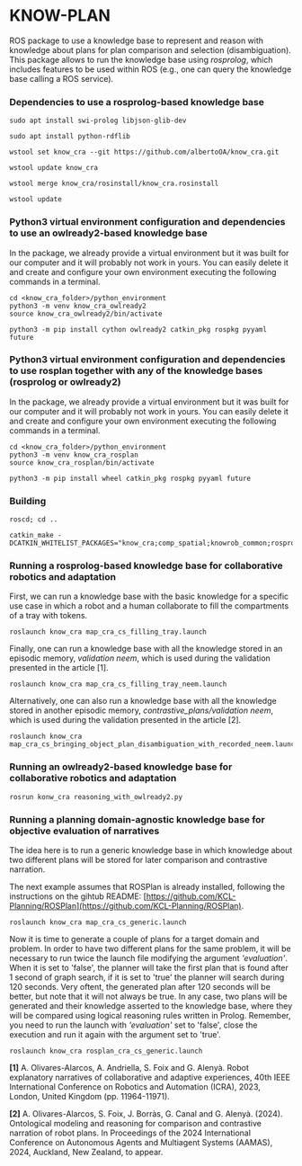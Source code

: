 # KNOW-PLAN
ROS package to use a knowledge base to represent and reason with knowledge about plans for plan comparison and selection (disambiguation). This package allows to run the knowledge base using *rosprolog*, which includes features to be used within ROS (e.g., one can query the knowledge base calling a ROS service). 


### Dependencies to use a rosprolog-based knowledge base

```
sudo apt install swi-prolog libjson-glib-dev

sudo apt install python-rdflib

wstool set know_cra --git https://github.com/albertoOA/know_cra.git

wstool update know_cra

wstool merge know_cra/rosinstall/know_cra.rosinstall

wstool update 
```

### Python3 virtual environment configuration and dependencies to use an owlready2-based knowledge base

In the package, we already provide a virtual environment but it was built for our computer and it will probably not work in yours. You can easily delete it and create and configure your own environment executing the following commands in a terminal.
```
cd <know_cra_folder>/python_environment
python3 -m venv know_cra_owlready2
source know_cra_owlready2/bin/activate

python3 -m pip install cython owlready2 catkin_pkg rospkg pyyaml future
```

### Python3 virtual environment configuration and dependencies to use rosplan together with any of the knowledge bases (rosprolog or owlready2)

In the package, we already provide a virtual environment but it was built for our computer and it will probably not work in yours. You can easily delete it and create and configure your own environment executing the following commands in a terminal.
```
cd <know_cra_folder>/python_environment
python3 -m venv know_cra_rosplan
source know_cra_rosplan/bin/activate

python3 -m pip install wheel catkin_pkg rospkg pyyaml future
```

### Building

```
roscd; cd ..

catkin_make -DCATKIN_WHITELIST_PACKAGES="know_cra;comp_spatial;knowrob_common;rosprolog;json_prolog_msgs;rosowl;genowl"
```

### Running a rosprolog-based knowledge base for collaborative robotics and adaptation
First, we can run a knowledge base with the basic knowledge for a specific use case in which a robot and a human collaborate to fill the compartments of a tray with tokens.

```
roslaunch know_cra map_cra_cs_filling_tray.launch
```

Finally, one can run a knowledge base with all the knowledge stored in an episodic memory, *validation neem*, which is used during the validation presented in the article [1].

```
roslaunch know_cra map_cra_cs_filling_tray_neem.launch
```

Alternatively, one can also run a knowledge base with all the knowledge stored in another episodic memory, *contrastive_plans/validation neem*, which is used during the validation presented in the article [2].

```
roslaunch know_cra map_cra_cs_bringing_object_plan_disambiguation_with_recorded_neem.launch
```

### Running an owlready2-based knowledge base for collaborative robotics and adaptation
```
rosrun konw_cra reasoning_with_owlready2.py
```

### Running a planning domain-agnostic knowledge base for objective evaluation of narratives 
The idea here is to run a generic knowledge base in which knowledge about two different plans will be stored for later comparison and contrastive narration.  

The next example assumes that ROSPlan is already installed, following the instructions on the gihtub README: [https://github.com/KCL-Planning/ROSPlan](https://github.com/KCL-Planning/ROSPlan).

```
roslaunch know_cra map_cra_cs_generic.launch
```

Now it is time to generate a couple of plans for a target domain and problem. In order to have two different plans for the same problem, it will be necessary to run twice the launch file modifying the argument *'evaluation'*. When it is set to 'false', the planner will take the first plan that is found after 1 second of graph search, if it is set to 'true' the planner will search during 120 seconds. Very oftent, the generated plan after 120 seconds will be better, but note that it will not always be true. In any case, two plans will be generated and their knowledge asserted to the knowledge base, where they will be compared using logical reasoning rules written in Prolog. Remember, you need to run the launch with *'evaluation'* set to 'false', close the execution and run it again with the argument set to 'true'. 

```
roslaunch know_cra rosplan_cra_cs_generic.launch 
``` 



**[1]** A. Olivares-Alarcos, A. Andriella, S. Foix and G. Alenyà. Robot explanatory narratives of collaborative and adaptive experiences, 40th IEEE International Conference on Robotics and Automation (ICRA), 2023, London, United Kingdom (pp. 11964-11971).

**[2]** A. Olivares-Alarcos, S. Foix, J. Borràs, G. Canal and G. Alenyà. (2024). Ontological modeling and reasoning for comparison and contrastive narration of robot plans. In Proceedings of the 2024 International Conference on Autonomous Agents and Multiagent Systems (AAMAS), 2024, Auckland, New Zealand, to appear.
